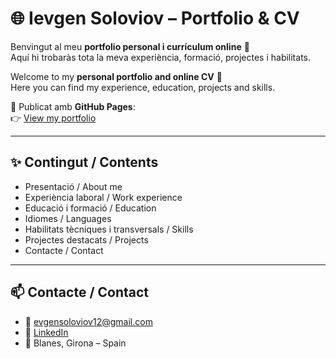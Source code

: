 # 🌐 Ievgen Soloviov – Portfolio & CV

Benvingut al meu **portfolio personal i currículum online** 🚀  
Aquí hi trobaràs tota la meva experiència, formació, projectes i habilitats.

Welcome to my **personal portfolio and online CV** 🚀  
Here you can find my experience, education, projects and skills.

📍 Publicat amb **GitHub Pages**:  
👉 [View my portfolio](https://ievgensoloviov.github.io/my-portfolio/)

---

## ✨ Contingut / Contents
- Presentació / About me  
- Experiència laboral / Work experience  
- Educació i formació / Education  
- Idiomes / Languages  
- Habilitats tècniques i transversals / Skills  
- Projectes destacats / Projects  
- Contacte / Contact  

---

## 📫 Contacte / Contact
- 📧 [evgensoloviov12@gmail.com](mailto:evgensoloviov12@gmail.com)  
- 🔗 [LinkedIn](https://www.linkedin.com/in/ievgen-soloviov-0709bb299)  
- 📍 Blanes, Girona – Spain
